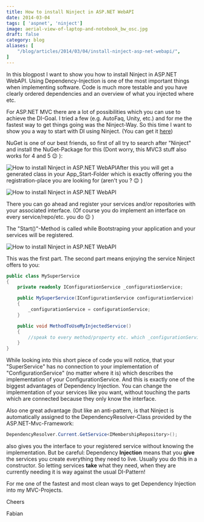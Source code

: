 ```yaml
---
title: How to install Ninject in ASP.NET WebAPI
date: 2014-03-04
tags: [ 'aspnet', 'ninject']
image: aerial-view-of-laptop-and-notebook_bw_osc.jpg
draft: false
category: blog
aliases: [
    "/blog/articles/2014/03/04/install-ninject-asp-net-webapi/",
]
---
```


In this blogpost I want to show you how to install Ninject in ASP.NET WebAPI. Using Dependency-Injection is one of the most important things when implementing software. Code is much more testable and you have clearly ordered dependencies and an overview of what you injected where etc.

For ASP.NET MVC there are a lot of possibilities which you can use to achieve the DI-Goal. I tried a few (e.g. AutoFaq, Unity, etc.) and for me the fastest way to get things going was the Ninject-Way. So this time I want to show you a way to start with DI using Ninject. (You can get it <a href="http://ninject.codeplex.com/" target="_blank">here</a>)

NuGet is one of our best friends, so first of all try to search after "Ninject" and install the NuGet-Package for this (Dont worry, this MVC3 stuff also works for 4 and 5 😉 ):

![How to install Ninject in ASP.NET WebAPI](/img/articles/2014-03-04/b5b4e8c9-24ed-40f7-a37c-56ab94796006.png)After this you will get a generated class in your App_Start-Folder which is exactly offering you the registration-place you are looking for (aren't you ? 😉 )

![How to install Ninject in ASP.NET WebAPI](/img/articles/2014-03-04/2f654046-db9b-4b3d-a9a7-942053c18ba0.png)

There you can go ahead and register your services and/or repositories with your associated interface. (Of course you do implement an interface on every service/repo/etc. you do 😉 )

The "Start()"-Method is called while Bootstraping your application and your services will be registered.

![How to install Ninject in ASP.NET WebAPI](/img/articles/2014-03-04/5802028b-ce79-48df-bbd9-34bd6663d18c.png)

This was the first part. The second part means enjoying the service Ninject offers to you:

```csharp
public class MySuperService
{
    private readonly IConfigurationService _configurationService;

    public MySuperService(IConfigurationService configurationService)
    {
        _configurationService = configurationService;
    }

    public void MethodToUseMyInjectedService()
    {
        //speak to every method/property etc. which _configurationService gives you
    }
}
```

While looking into this short piece of code you will notice, that your "SuperService" has no connection to your implementation of "ConfigurationService" (no matter where it is) which describes the implementation of your ConfigurationService. And this is exactly one of the biggest advantages of Dependency Injection. You can change the implementation of your services like you want, without touching the parts which are connected because they only know the interface.

Also one great advantage (but like an anti-pattern, is that Ninject is automatically assigned to the DependencyResolver-Class provided by the ASP.NET-Mvc-Framework:

```csharp
DependencyResolver.Current.GetService<IMembershipRepository>();
```

also gives you the interface to your registered service without knowing the implementation. But be careful: Dependency **Injection** means that you **give** the services you create everything they need to live. Usually you do this in a constructor. So letting services **take** what they need, when they are currently needing it is way against the usual DI-Pattern!

For me one of the fastest and most clean ways to get Dependency Injection into my MVC-Projects.

Cheers

Fabian
